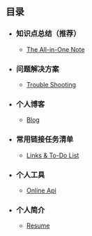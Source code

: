 ## 目录

- ### 知识点总结（推荐）

  - [The All-in-One Note](notes/all-in-one.md)

- ### 问题解决方案

  - [Trouble Shooting](notes/troubleshooting.md)

- ### 个人博客

  - [Blog](others/blog_index.md)

- ###  常用链接任务清单

  - [Links & To-Do List](https://www.notion.so/freshchen/freshchen-ca2b15434a8444cc8ad8a66f675fd2c2)
  
- ###  个人工具

  - [Online Api](http://111.230.58.162:1994/doc.html)
  
- ### 个人简介

  - [Resume](others/introduction.md)

